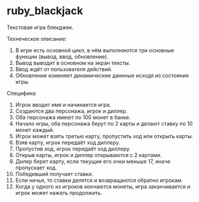 # ruby_blackjack

Текстовая игра блекджек.

Технеческое описание:
1. В игре есть основной цикл, в нём выполняются три основные функции (вывод, ввод, обновление).
2. Вывод выводит в основном на экран тексты.
3. Ввод ждёт от пользователя действий.
4. Обновление изменяет динамические даннные исходя из состояния игры.

Специфика:
1. Игрок вводит имя и начинается игра.
2. Создаются два персонажа, игрок и диллер.
3. Оба персонажа имеют по 100 монет в банке.
4. Начало игры, оба персонажа берут по 2 карты и делают ставку по 10 монет каждый.
5. Игрок может взять третью карту, пропустить ход или открыть карты.
6. Взяв карту, игрок передаёт ход диллеру.
7. Пропустив ход, игрок передаёт ход диллеру.
8. Открыв карты, игрок и диллер открываются с 2 картами.
9. Дилер берет карту, если текущие его очки меньше 17, иначе пропускает ход.
10. Победивший получает ставки.
11. Если ничья, то ставки делятся и возвращаются обратно игрокам.
12. Когда у одного из игроков кончаются монеты, игра заканчивается и игрок может нажать продолжить.
